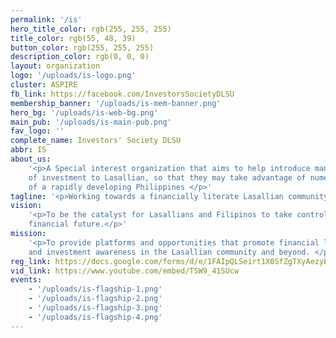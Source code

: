 ```yaml
---
permalink: '/is'
hero_title_color: rgb(255, 255, 255)
title_color: rgb(55, 48, 39)
button_color: rgb(255, 255, 255)
description_color: rgb(0, 0, 0)
layout: organization
logo: '/uploads/is-logo.png'
cluster: ASPIRE
fb_link: https://facebook.com/InvestorsSocietyDLSU
membership_banner: '/uploads/is-mem-banner.png'
hero_bg: '/uploads/is-web-bg.png'
main_pub: '/uploads/is-main-pub.png'
fav_logo: ''
complete_name: Investors' Society DLSU
abbr: IS
about_us:
    '<p>A Special interest organization that aims to help introduce many forms
    of investment to Lasallian, so that they may take advantage of numerous opportunities
    of a rapidly developing Philippines </p>'
tagline: '<p>Working towards a financially literate Lasallian community </p>'
vision:
    '<p>To be the catalyst for Lasallians and Filipinos to take control of their
    financial future.</p>'
mission:
    '<p>To provide platforms and opportunities that promote financial literacy
    and investment awareness in the Lasallian community and beyond. </p>'
reg_link: https://docs.google.com/forms/d/e/1FAIpQLSeirt1X0SfZgTXyAezybc9pxT6DUyO5JExcgd86Ic9IQ-S4fQ/viewform?usp=sf_link
vid_link: https://www.youtube.com/embed/TSW9_41SUcw
events:
    - '/uploads/is-flagship-1.png'
    - '/uploads/is-flagship-2.png'
    - '/uploads/is-flagship-3.png'
    - '/uploads/is-flagship-4.png'
---
```

